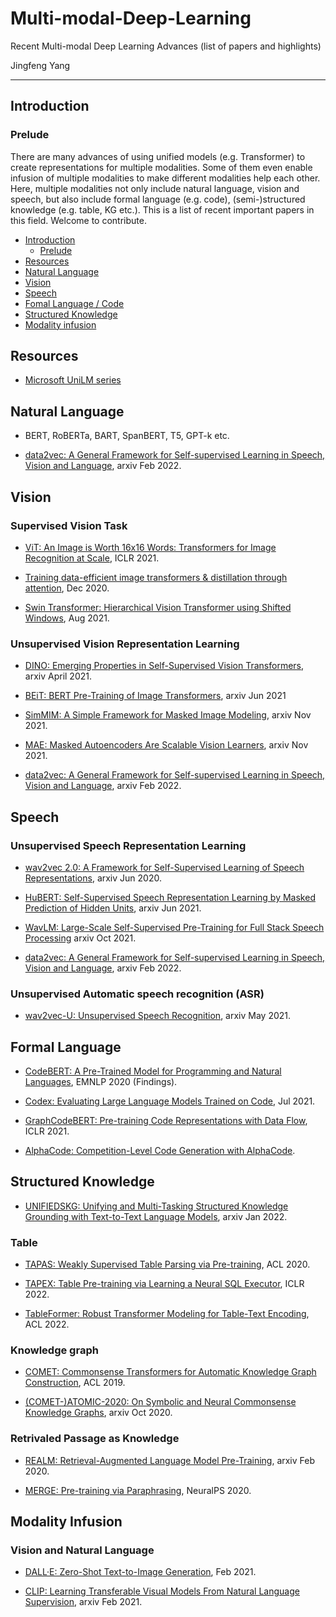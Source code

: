 # Multi-modal-Deep-Learning

Recent Multi-modal Deep Learning Advances (list of papers and highlights)

Jingfeng Yang

----
## Introduction 

### Prelude

There are many advances of using unified models (e.g. Transformer) to create representations for multiple modalities. Some of them even enable infusion of multiple modalities to make different modalities help each other. Here, multiple modalities not only include natural language, vision and speech, but also include formal language (e.g. code), (semi-)structured knowledge (e.g. table, KG etc.). This is a list of recent important papers in this field. Welcome to contribute.


- [Introduction](#introduction)
  - [Prelude](#prelude)
- [Resources](#resources)
- [Natural Language](#natural-language)
- [Vision](#vision)
- [Speech](#speech)
- [Fomal Language / Code](#formal-language)
- [Structured Knowledge](#structured-knowledge)
- [Modality infusion](#modality-infusion)


## Resources
* [Microsoft UniLM series](https://github.com/microsoft/unilm/)

## Natural Language

* BERT, RoBERTa, BART, SpanBERT, T5, GPT-k etc.

* [data2vec: A General Framework for Self-supervised Learning in Speech, Vision and Language](https://arxiv.org/pdf/2202.03555.pdf), arxiv Feb 2022.

## Vision

### Supervised Vision Task

* [ViT: An Image is Worth 16x16 Words: Transformers for Image Recognition at Scale](https://arxiv.org/pdf/2010.11929.pdf), ICLR 2021.

* [Training data-efficient image transformers & distillation through attention](https://arxiv.org/pdf/2012.12877.pdf), Dec 2020.

* [Swin Transformer: Hierarchical Vision Transformer using Shifted Windows](https://arxiv.org/pdf/2103.14030.pdf), Aug 2021.

### Unsupervised Vision Representation Learning

* [DINO: Emerging Properties in Self-Supervised Vision Transformers](https://arxiv.org/pdf/2104.14294.pdf), arxiv April 2021.

* [BEiT: BERT Pre-Training of Image Transformers](https://arxiv.org/abs/2106.08254), arxiv Jun 2021

* [SimMIM: A Simple Framework for Masked Image Modeling](https://arxiv.org/pdf/2111.09886.pdf), arxiv Nov 2021.

* [MAE: Masked Autoencoders Are Scalable Vision Learners](https://arxiv.org/pdf/2111.06377.pdf), arxiv Nov 2021.

* [data2vec: A General Framework for Self-supervised Learning in Speech, Vision and Language](https://arxiv.org/pdf/2202.03555.pdf), arxiv Feb 2022.

## Speech

### Unsupervised Speech Representation Learning

* [wav2vec 2.0: A Framework for Self-Supervised Learning of Speech Representations](https://arxiv.org/pdf/2006.11477.pdf), arxiv Jun 2020.

* [HuBERT: Self-Supervised Speech Representation Learning by Masked Prediction of Hidden Units](https://arxiv.org/pdf/2106.07447.pdf), arxiv Jun 2021.

* [WavLM: Large-Scale Self-Supervised Pre-Training for Full Stack Speech Processing](https://arxiv.org/pdf/2110.13900.pdf) arxiv Oct 2021.

* [data2vec: A General Framework for Self-supervised Learning in Speech, Vision and Language](https://arxiv.org/pdf/2202.03555.pdf), arxiv Feb 2022.

### Unsupervised Automatic speech recognition (ASR)

* [wav2vec-U: Unsupervised Speech Recognition](https://arxiv.org/pdf/2105.11084.pdf), arxiv May 2021.

## Formal Language

* [CodeBERT: A Pre-Trained Model for Programming and Natural Languages](https://arxiv.org/pdf/2002.08155.pdf), EMNLP 2020 (Findings).

* [Codex: Evaluating Large Language Models Trained on Code](https://arxiv.org/pdf/2107.03374.pdf), Jul 2021.

* [GraphCodeBERT: Pre-training Code Representations with Data Flow](https://arxiv.org/pdf/2009.08366.pdf), ICLR 2021.

* [AlphaCode: Competition-Level Code Generation with AlphaCode](https://storage.googleapis.com/deepmind-media/AlphaCode/competition_level_code_generation_with_alphacode.pdf).

## Structured Knowledge

* [UNIFIEDSKG: Unifying and Multi-Tasking Structured Knowledge Grounding with Text-to-Text Language Models](https://arxiv.org/abs/2201.05966), arxiv Jan 2022.

### Table

* [TAPAS: Weakly Supervised Table Parsing via Pre-training](https://arxiv.org/pdf/2004.02349.pdf), ACL 2020.

* [TAPEX: Table Pre-training via Learning a Neural SQL Executor](https://arxiv.org/pdf/2107.07653.pdf), ICLR 2022.

* [TableFormer: Robust Transformer Modeling for Table-Text Encoding](https://openreview.net/pdf?id=EHzvRqy6kD), ACL 2022.

### Knowledge graph

* [COMET: Commonsense Transformers for Automatic Knowledge Graph Construction](https://arxiv.org/pdf/1906.05317.pdf), ACL 2019.

* [(COMET-)ATOMIC-2020: On Symbolic and Neural Commonsense Knowledge Graphs](https://arxiv.org/pdf/2010.05953.pdf), arxiv Oct 2020.

### Retrivaled Passage as Knowledge

* [REALM: Retrieval-Augmented Language Model Pre-Training](https://arxiv.org/pdf/2002.08909.pdf), arxiv Feb 2020.

* [MERGE: Pre-training via Paraphrasing](https://proceedings.neurips.cc/paper/2020/file/d6f1dd034aabde7657e6680444ceff62-Paper.pdf), NeuralPS 2020.

## Modality Infusion

### Vision and Natural Language

* [DALL·E: Zero-Shot Text-to-Image Generation](https://arxiv.org/pdf/2102.12092.pdf), Feb 2021.

* [CLIP: Learning Transferable Visual Models From Natural Language Supervision](https://arxiv.org/pdf/2103.00020.pdf), arxiv Feb 2021.
